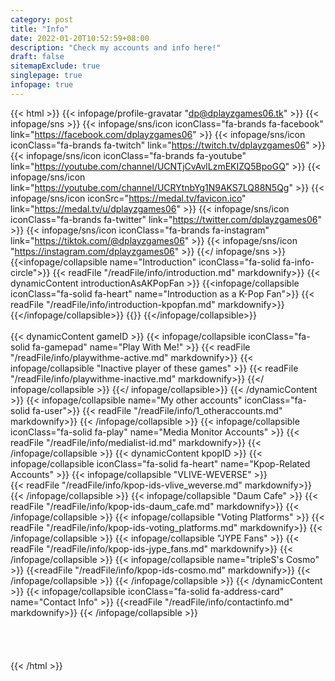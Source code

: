 ```yaml
---
category: post
title: "Info"
date: 2022-01-20T10:52:59+08:00
description: "Check my accounts and info here!"
draft: false
sitemapExclude: true
singlepage: true
infopage: true
---
```

{{< html >}}
{{< infopage/profile-gravatar "dp@dplayzgames06.tk" >}}
{{< infopage/sns >}}
    {{< infopage/sns/icon iconClass="fa-brands fa-facebook" link="https://facebook.com/dplayzgames06" >}}
	{{< infopage/sns/icon iconClass="fa-brands fa-twitch" link="https://twitch.tv/dplayzgames06" >}}
	{{< infopage/sns/icon iconClass="fa-brands fa-youtube" link="https://youtube.com/channel/UCNTjCvAvlLzmEKIZQ5BpoGQ" >}}
	{{< infopage/sns/icon link="https://youtube.com/channel/UCRYtnbYg1N9AKS7LQ88N5Qg" >}}
    {{< infopage/sns/icon iconSrc="https://medal.tv/favicon.ico" link="https://medal.tv/u/dplayzgames06" >}}
	{{< infopage/sns/icon iconClass="fa-brands fa-twitter" link="https://twitter.com/dplayzgames06" >}}
	{{< infopage/sns/icon  iconClass="fa-brands fa-instagram" link="https://tiktok.com/@dplayzgames06" >}}
    {{< infopage/sns/icon "https://instagram.com/dplayzgames06" >}}
{{</ infopage/sns >}}
	{{<infopage/collapsible name="Introduction" iconClass="fa-solid fa-info-circle">}}
		{{< readFile "/readFile/info/introduction.md" markdownify>}}
		{{< dynamicContent introductionAsAKPopFan >}}
			{{<infopage/collapsible iconClass="fa-solid fa-heart" name="Introduction as a K-Pop Fan">}}
				{{< readFile "/readFile/info/introduction-kpopfan.md" markdownify>}}
			{{</infopage/collapsible>}}
		{{</dynamicContent>}}
	{{</infopage/collapsible>}}
<br>
<br>
		{{< dynamicContent gameID >}}
			{{< infopage/collapsible iconClass="fa-solid fa-gamepad" name="Play With Me!" >}}
				{{< readFile "/readFile/info/playwithme-active.md" markdownify>}}
				{{< infopage/collapsible "Inactive player of these games" >}}
					{{< readFile "/readFile/info/playwithme-inactive.md" markdownify>}}
				{{</ infopage/collapsible >}}
			{{</ infopage/collapsible>}}
		{{< /dynamicContent >}}
		{{< infopage/collapsible name="My other accounts" iconClass="fa-solid fa-user">}}
			{{< readFile "/readFile/info/1_otheraccounts.md" markdownify>}}
		{{< /infopage/collapsible >}}
		{{< infopage/collapsible iconClass="fa-solid fa-play" name="Media Monitor Accounts" >}}
			{{< readFile "/readFile/info/medialist-id.md" markdownify>}}
		{{< /infopage/collapsible >}}
		{{< dynamicContent kpopID >}}
			{{< infopage/collapsible iconClass="fa-solid fa-heart" name="Kpop-Related Accounts" >}}
				{{< infopage/collapsible "VLIVE-WEVERSE" >}}	
					{{< readFile "/readFile/info/kpop-ids-vlive_weverse.md" markdownify>}}
				{{< /infopage/collapsible >}}
				{{< infopage/collapsible "Daum Cafe" >}}
						{{< readFile "/readFile/info/kpop-ids-daum_cafe.md" markdownify>}}
				{{< /infopage/collapsible >}}
				{{< infopage/collapsible "Voting Platforms" >}}
						{{< readFile "/readFile/info/kpop-ids-voting_platforms.md" markdownify>}}
				{{< /infopage/collapsible >}}
				{{< infopage/collapsible "JYPE Fans" >}}
						{{< readFile "/readFile/info/kpop-ids-jype_fans.md" markdownify>}}
				{{< /infopage/collapsible >}}
				{{< infopage/collapsible name="tripleS's Cosmo" >}}
					{{<readFile "/readFile/info/kpop-ids-cosmo.md" markdownify>}}
				{{< /infopage/collapsible >}}
			{{< /infopage/collapsible >}}
		{{< /dynamicContent >}}
		{{< infopage/collapsible iconClass="fa-solid fa-address-card" name="Contact Info" >}}
			{{<readFile "/readFile/info/contactinfo.md" markdownify>}}
		{{< /infopage/collapsible >}}
	<br>
	<br>
	<br>
	<br>
	<br>
	</div>
{{< /html >}}
